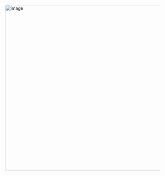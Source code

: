 <img width="541" alt="image" src="https://github.com/Darshilshah21/plc-/assets/83803209/50cd9bb6-c246-4751-9a2b-6a4bbede504d">
